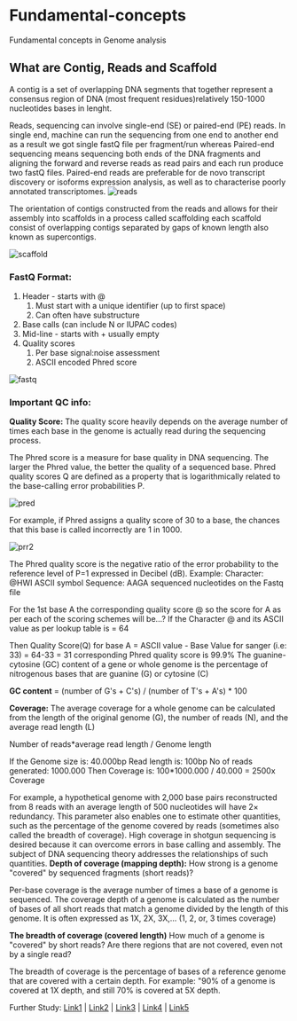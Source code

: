 # Fundamental-concepts
Fundamental concepts in Genome analysis

## What are Contig, Reads and Scaffold
 A contig is a set of overlapping DNA segments that together represent a consensus region of DNA (most frequent residues)relatively 150-1000 nucleotides bases in lenght.
 
Reads, sequencing can involve single-end (SE) or paired-end (PE) reads. In single end, machine can run the sequencing from one end to another end as a result we got single fastQ file per fragment/run whereas Paired-end sequencing means sequencing both ends of the DNA fragments and aligning the forward and reverse reads as read pairs and each run produce two fastQ files. Paired-end reads are preferable for de novo transcript discovery or isoforms expression analysis, as well as to characterise poorly annotated transcriptomes.
![reads](https://user-images.githubusercontent.com/97247515/155056129-023e2546-9499-419f-8caf-a45b3f838de4.png)

The orientation of contigs constructed from the reads and allows for their assembly into scaffolds in a process called scaffolding each scaffold consist of overlapping contigs separated by gaps of known length also known as supercontigs.

![scaffold](https://user-images.githubusercontent.com/97247515/155056861-39f56ebc-df2a-4e82-bba9-995bc19ddab8.png)

### FastQ Format:
1. Header - starts with @
   1. Must start with a unique identifier (up to first space)
   2. Can often have substructure
2. Base calls (can include N or IUPAC codes)
3. Mid-line - starts with + usually empty
4. Quality scores
   1. Per base signal:noise assessment
   2. ASCII encoded Phred score

![fastq](https://user-images.githubusercontent.com/97247515/155057852-e7adc578-835a-42be-8200-0c0f5c0895da.png)

### Important QC info:
**Quality Score:** The quality score heavily depends on the average number of times each base in the genome is actually read during the sequencing process.

The Phred score is a measure for base quality in DNA sequencing. The larger the Phred value, the better the quality of a sequenced base.
Phred quality scores Q are defined as a property that is logarithmically related to the base-calling error probabilities P.

![pred](https://user-images.githubusercontent.com/97247515/155059854-154c1362-6dad-49c8-8bf8-bce698690f26.png)

For example, if Phred assigns a quality score of 30 to a base, the chances that this base is called incorrectly are 1 in 1000.

![prr2](https://user-images.githubusercontent.com/97247515/155060160-ed531742-ee15-4c9d-b321-b25ccea8eb12.png)

The Phred quality score is the negative ratio of the error probability to the reference level of P=1 expressed in Decibel (dB).
Example: 
Character: @HWI ASCII symbol
Sequence:  AAGA sequenced nucleotides on the Fastq file

For the 1st base A the corresponding quality score @ so the score for A as per each of the scoring schemes will be…? If the Character @ and its ASCII value as per lookup table is = 64

Then Quality Score(Q) for base A = ASCII value - Base Value for sanger (i.e: 33)
                                                         = 64-33 
                                                         = 31 corresponding Phred quality score is 99.9%
The guanine-cytosine (GC) content of a gene or whole genome is the percentage of nitrogenous bases that are guanine (G) or cytosine (C)

**GC content**  = (number of G's + C's)  /  (number of T's + A's)  * 100


**Coverage:** The average coverage for a whole genome can be calculated from the length of the original genome (G), the number of reads (N), and the average read length (L)

Number of reads*average read length / Genome length

If the 
Genome size is: 40.000bp
Read length is: 100bp
No of reads generated: 1000.000
Then Coverage is: 100*1000.000 / 40.000 = 2500x Coverage

For example, a hypothetical genome with 2,000 base pairs reconstructed from 8 reads with an average length of 500 nucleotides will have 2× redundancy. This parameter also enables one to estimate other quantities, such as the percentage of the genome covered by reads (sometimes also called the breadth of coverage). High coverage in shotgun sequencing is desired because it can overcome errors in base calling and assembly. The subject of DNA sequencing theory addresses the relationships of such quantities.
**Depth of coverage (mapping depth):** How strong is a genome "covered" by sequenced fragments (short reads)?

Per-base coverage is the average number of times a base of a genome is sequenced. The coverage depth of a genome is calculated as the number of bases of all short reads that match a genome divided by the length of this genome. It is often expressed as 1X, 2X, 3X,... (1, 2, or, 3 times coverage)

**The breadth of coverage (covered length)** 
How much of a genome is "covered" by short reads? Are there regions that are not covered, even not by a single read?

The breadth of coverage is the percentage of bases of a reference genome that are covered with a certain depth. For example: "90% of a genome is covered at 1X depth, and still 70% is covered at 5X depth.

Further Study: [Link1](https://www.reneshbedre.com/blog/sequencing-coverage.html#enhance-your-skills-with-courses-on-genomics-and-bioinformatics) | [Link2](https://www.researchgate.net/deref/https%3A%2F%2Fen.wikipedia.org%2Fwiki%2FDNA_sequencing_theory) | [Link3](https://www.ncbi.nlm.nih.gov/pmc/articles/PMC5237644/) | [Link4](https://en.wikipedia.org/wiki/K-mer) | [Link5](https://ucdavis-bioinformatics-training.github.io/2020-Genome_Assembly_Workshop/kmers/kmers)
